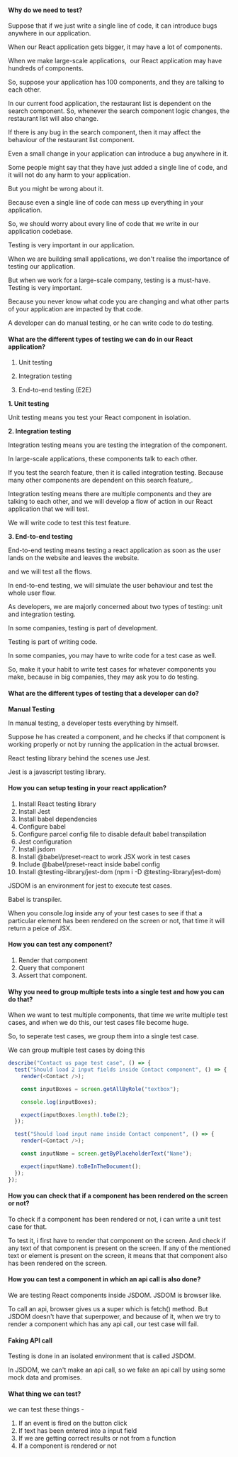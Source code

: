 #### Why do we need to test?

Suppose that if we just write a single line of code, it can introduce bugs anywhere in our application.

When our React application gets bigger, it may have a lot of components.

When we make large-scale applications,  our React application may have hundreds of components.

So, suppose your application has 100 components, and they are talking to each other.

In our current food application, the restaurant list is dependent on the search component. So, whenever the search component logic changes, the restaurant list will also change.

If there is any bug in the search component, then it may affect the behaviour of the restaurant list component.

Even a small change in your application can introduce a bug anywhere in it.

Some people might say that they have just added a single line of code, and it will not do any harm to your application.

But you might be wrong about it.

Because even a single line of code can mess up everything in your application.

So, we should worry about every line of code that we write in our application codebase.

Testing is very important in our application.

When we are building small applications, we don't realise the importance of testing our application.

But when we work for a large-scale company, testing is a must-have.
Testing is very important.

Because you never know what code you are changing and what other parts of your application are impacted by that code.

A developer can do manual testing, or he can write code to do testing.

#### What are the different types of testing we can do in our React application?

1. Unit testing

2. Integration testing

3. End-to-end testing (E2E)

**1. Unit testing**

Unit testing means you test your React component in isolation.

**2. Integration testing**

Integration testing means you are testing the integration of the component.

In large-scale applications, these components talk to each other.

If you test the search feature, then it is called integration testing. Because many other components are dependent on this search feature,.

Integration testing means there are multiple components and they are talking to each other, and we will develop a flow of action in our React application that we will test.

We will write code to test this test feature.

**3. End-to-end testing**

End-to-end testing means testing a react application as soon as the user lands on the website and leaves the website.

and we will test all the flows.

In end-to-end testing, we will simulate the user behaviour and test the whole user flow.

As developers, we are majorly concerned about two types of testing: unit and integration testing.

In some companies, testing is part of development.

Testing is part of writing code.

In some companies, you may have to write code for a test case as well.

So, make it your habit to write test cases for whatever components you make, because in big companies, they may ask you to do testing.

#### What are the different types of testing that a developer can do?

**Manual Testing**

In manual testing, a developer tests everything by himself.

Suppose he has created a component, and he checks if that component is working properly or not by running the application in the actual browser.

React testing library behind the scenes use Jest.

Jest is a javascript testing library.

#### How you can setup testing in your react application?

1. Install React testing library
2. Install Jest
3. Install babel dependencies
4. Configure babel
5. Configure parcel config file to disable default babel transpilation
6. Jest configuration
7. Install jsdom
8. Install @babel/preset-react to work JSX work in test cases
9. Include @babel/preset-react inside babel config
10. Install @testing-library/jest-dom (npm i -D @testing-library/jest-dom)

JSDOM is an environment for jest to execute test cases.

Babel is transpiler.

When you console.log inside any of your test cases to see if that a particular element has been rendered on the screen or not, that time it will return a peice of JSX.

#### How you can test any component?

1. Render that component
2. Query that component
3. Assert that component.

#### Why you need to group multiple tests into a single test and how you can do that?

When we want to test multiple components, that time we write multiple test cases, and when we do this, our test cases file become huge.

So, to seperate test cases, we group them into a single test case.

We can group multiple test cases by doing this

```javascript
describe("Contact us page test case", () => {
  test("Should load 2 input fields inside Contact component", () => {
    render(<Contact />);

    const inputBoxes = screen.getAllByRole("textbox");

    console.log(inputBoxes);

    expect(inputBoxes.length).toBe(2);
  });

  test("Should load input name inside Contact component", () => {
    render(<Contact />);

    const inputName = screen.getByPlaceholderText("Name");

    expect(inputName).toBeInTheDocument();
  });
});
```

#### How you can check that if a component has been rendered on the screen or not?

To check if a component has been rendered or not, i can write a unit test case for that.

To test it, i first have to render that component on the screen.
And check if any text of that component is present on the screen.
If any of the mentioned text or element is present on the screen, it means that that component also has been rendered on the screen.

#### How you can test a component in which an api call is also done?

We are testing React components inside JSDOM. JSDOM is browser like.

To call an api, browser gives us a super which is fetch() method.
But JSDOM doesn't have that superpower, and because of it, when we try to render a component which has any api call, our test case will fail.

#### Faking API call

Testing is done in an isolated environment that is called JSDOM.

In JSDOM, we can't make an api call, so we fake an api call by using some mock data and promises.

#### What thing we can test?

we can test these things - 
1. If an event is fired on the button click
2. If text has been entered into a input field
3. If we are getting correct results or not from a function
4. If a component is rendered or not
